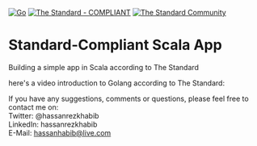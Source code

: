 [![Go](https://github.com/hassanhabib/StandardGoLang/actions/workflows/go.yml/badge.svg)](https://github.com/hassanhabib/StandardGoLang/actions/workflows/go.yml)
[![The Standard - COMPLIANT](https://img.shields.io/badge/The_Standard-COMPLIANT-2ea44f)](https://github.com/hassanhabib/The-Standard)
[![The Standard Community](https://img.shields.io/discord/934130100008538142?color=%237289da&label=The%20Standard%20Community&logo=Discord)](https://discord.gg/vdPZ7hS52X)

# Standard-Compliant Scala App
Building a simple app in Scala according to The Standard


here's a video introduction to Golang according to The Standard:



If you have any suggestions, comments or questions, please feel free to contact me on:
<br />
Twitter: @hassanrezkhabib
<br />
LinkedIn: hassanrezkhabib
<br />
E-Mail: hassanhabib@live.com
<br />
